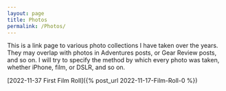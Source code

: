 ```yaml
---
layout: page
title: Photos
permalink: /Photos/
---
```


This is a link page to various photo collections I have taken over the years. They may overlap with photos in Adventures posts, or Gear Review posts, and so on. I will try to specify the method by which every photo was taken, whether iPhone, film, or DSLR, and so on.  

[2022-11-37 First Film Roll]({% post_url 2022-11-17-Film-Roll-0 %})
